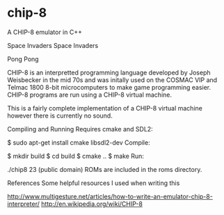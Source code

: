 # chip-8
A CHIP-8 emulator in C++

Space Invaders Space Invaders

Pong Pong

CHIP-8 is an interpretted programming language developed by Joseph Weisbecker in the mid 70s and was initally used on the COSMAC VIP and Telmac 1800 8-bit microcomputers to make game programming easier. CHIP-8 programs are run using a CHIP-8 virtual machine.

This is a fairly complete implementation of a CHIP-8 virtual machine however there is currently no sound.

Compiling and Running
Requires cmake and SDL2:

$ sudo apt-get install cmake libsdl2-dev
Compile:

$ mkdir build
$ cd build
$ cmake ..
$ make
Run:

./chip8 <ROM file>
23 (public domain) ROMs are included in the roms directory.

References
Some helpful resources I used when writing this

http://www.multigesture.net/articles/how-to-write-an-emulator-chip-8-interpreter/
http://en.wikipedia.org/wiki/CHIP-8
